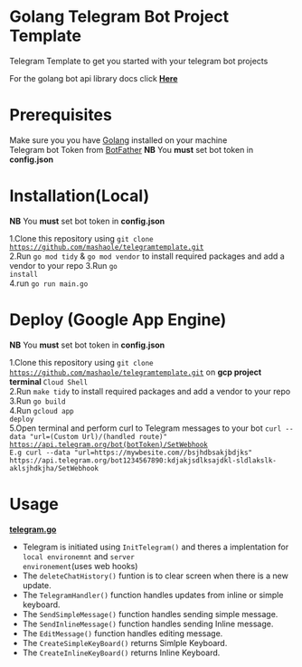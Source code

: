 # Golang Telegram Bot Project Template

Telegram Template to get you started with your telegram bot projects

For the golang bot api library docs click <b>[Here](https://pkg.go.dev/github.com/go-telegram-bot-api/telegram-bot-api?utm_source=godoc) </b>

# Prerequisites

Make sure you you have <a href="https://golang.org/dl/">Golang</a> installed on your machine<br/>
Telegram bot Token from [BotFather](https://core.telegram.org/bots#6-botfather)
**NB** You **must** set bot token in **config.json** <br />

# Installation(Local)

**NB** You **must** set bot token in **config.json** <br />

1.Clone this repository using <code>git clone https://github.com/mashaole/telegramtemplate.git</code><br/>
2.Run `go mod tidy` & `go mod vendor` to install required packages and add a vendor to your repo
3.Run <code>go install</code><br/>
4.run <code>go run main.go</code><br/>

# Deploy (Google App Engine)

**NB** You **must** set bot token in **config.json** <br />

1.Clone this repository using <code>git clone https://github.com/mashaole/telegramtemplate.git</code> on <b> gcp project terminal </b><code>Cloud Shell</code><br/>
2.Run `make tidy` to install required packages and add a vendor to your repo<br/>
3.Run <code>go build</code><br/>
4.Run <code>gcloud app deploy</code><br/>
5.Open terminal and perform curl to Telegram messages to your bot <code>curl --data "url=(Custom Url)/(handled route)" https://api.telegram.org/bot(botToken)/SetWebhook</code> <br/>
`E.g curl --data "url=https://mywbesite.com//bsjhdbsakjbdjks" https://api.telegram.org/bot1234567890:kdjakjsdlksajdkl-sldlakslk-aklsjhdkjha/SetWebhook`<br/>

# Usage

<b>[telegram.go](https://github.com/Celbux/telegram-template/blob/MashReview/src/template-service/telegram.go) </b>

- Telegram is initiated using <code>InitTelegram()</code> and theres a implentation for <code>local environemnt</code> and <code>server environement</code>(uses web hooks)<br/>
- The <code>deleteChatHistory()</code> funtion is to clear screen when there is a new update.<br/>
- The <code>TelegramHandler()</code> function handles updates from inline or simple keyboard.<br/>
- The <code>SendSimpleMessage()</code> function handles sending simple message.<br/>
- The <code>SendInlineMessage()</code> function handles sending Inline message.<br/>
- The <code>EditMessage()</code> function handles editing message.<br/>
- The <code>CreateSimpleKeyBoard()</code> returns Simlple Keyboard.<br/>
- The <code>CreateInlineKeyBoard()</code> returns Inline Keyboard.<br/>
